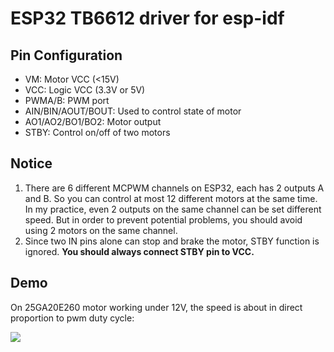 # ESP32 TB6612 driver for esp-idf

## Pin Configuration
 - VM: Motor VCC (<15V)
 - VCC: Logic VCC (3.3V or 5V)
 - PWMA/B: PWM port
 - AIN/BIN/AOUT/BOUT: Used to control state of motor
 - AO1/AO2/BO1/BO2: Motor output
 - STBY: Control on/off of two motors

## Notice
1. There are 6 different MCPWM channels on ESP32, each has 2 outputs A and B. So you can control at most 12 different motors at the same time. In my practice, even 2 outputs on the same channel can be set different speed. But in order to prevent potential problems, you should avoid using 2 motors on the same channel.
2. Since two IN pins alone can stop and brake the motor, STBY function is ignored. **You should always connect STBY pin to VCC.**

## Demo
On 25GA20E260 motor working under 12V, the speed is about in direct proportion to pwm duty cycle:

![](https://cdn.rawgit.com/imxieyi/esp32-tb6612/master/25GA20E260.svg)
